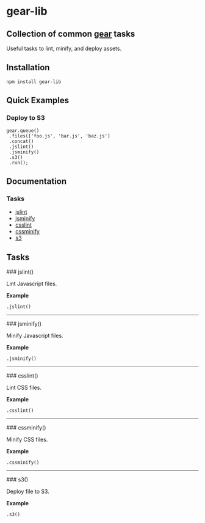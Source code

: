 # gear-lib

## Collection of common [gear](/twobit/gear) tasks

Useful tasks to lint, minify, and deploy assets.

## Installation

```
npm install gear-lib
```

## Quick Examples

### Deploy to S3

```
gear.queue()
 .files(['foo.js', 'bar.js', 'baz.js']
 .concat()
 .jslint()
 .jsminify()
 .s3()
 .run();
```

## Documentation

### Tasks

 * [jslint](#jslint)
 * [jsminify](#jsminify)
 * [csslint](#csslint)
 * [cssminify](#cssminify)
 * [s3](#s3)

## Tasks

<a name="jslint" />
### jslint()

Lint Javascript files.

__Example__

```
.jslint()
```

---------------------------------------

<a name="jsminify" />
### jsminify()

Minify Javascript files.

__Example__

```
.jsminify()
```

---------------------------------------

<a name="csslint" />
### csslint()

Lint CSS files.

__Example__

```
.csslint()
```

---------------------------------------

<a name="cssminify" />
### cssminify()

Minify CSS files.

__Example__

```
.cssminify()
```

---------------------------------------

<a name="s3" />
### s3()

Deploy file to S3.

__Example__

```
.s3()
```